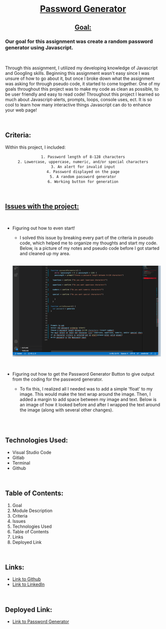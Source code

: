 <br>
<u>

<center>

# Password Generator 

</u>

<u>

## Goal: 

</u>
</center>

### Our goal for this assignment was create a random password generator using Javascript.  

<br>


Through this assignment, I utilized my developing knowledge of Javascript and Googling skills. Beginning this assignment wasn't easy since I was unsure of how to go about it, but once I broke down what the assignment was asking for through pseudo code, it started to come together. One of my goals throughout this project was to make my code as clean as possible, to be user friendly and easy to read code! Throughout this project I learned so much about Javascript-alerts, prompts, loops, console uses, ect. It is so cool to learn how many interactive things Javascript can do to enhance your web page!

<br>



## Criteria:

Within this project, I included:

<center>

```
1. Password length of 8-128 characters
2. Lowercase, uppercase, numeric, and/or special characters
3. An alert for invalid input
4. Password displayed on the page
5. A random password generator
6. Working button for generation
 ```

</center>


<br>

<u>

## Issues with the project:

</u>

<br>

- Figuring out how to even start! 

    -  I solved this issue by breaking every part of the criteria in pseudo code, which helped me to organize my thoughts and start my code. Below, is a picture of my notes and pseudo code before I got started and cleaned up my area.

  <br>

    ![Image](code.png)

   <br>
- Figuring out how to get the Password Generator Button to give output from the coding for the password generator.

    - To fix this, I realized all I needed was to add a simple 'float' to my image. This would make the text wrap around the image. Then, I added a margin to add space between my image and text. Below is an image of how it looked before and after I wrapped the text around the image (along with several other changes).
    


    <br>

<br>

## Technologies Used:

- Visual Studio Code
- Gitlab
- Terminal
- Github

<br>

## Table of Contents:
1. Goal
2. Module Description
3. Criteria
4. Issues
5. Technologies Used
6. Table of Contents
7. Links
8. Deployed Link

<br>

## Links:

- [Link to Github](https://github.com/kellystone4)
- [Link to LinkedIn](https://www.linkedin.com/in/kelly-a-stone/)

<br>

## Deployed Link:
- [Link to Password Generator](https://kellystone4.github.io/generatePass/)
